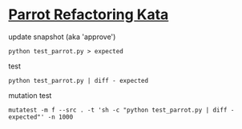 # [Parrot Refactoring Kata](https://github.com/emilybache/Parrot-Refactoring-Kata)

update snapshot (aka 'approve')

```shell
python test_parrot.py > expected
```

test

```shell
python test_parrot.py | diff - expected
```

mutation test

```shell
mutatest -m f --src . -t 'sh -c "python test_parrot.py | diff - expected"' -n 1000
```
